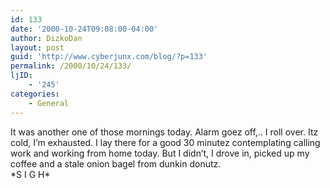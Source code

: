 ```yaml
---
id: 133
date: '2000-10-24T09:08:00-04:00'
author: DizkoDan
layout: post
guid: 'http://www.cyberjunx.com/blog/?p=133'
permalink: /2000/10/24/133/
ljID:
    - '245'
categories:
    - General
---
```


It was another one of those mornings today. Alarm goez off,.. I roll over. Itz cold, I’m exhausted. I lay there for a good 30 minutez contemplating calling work and working from home today. But I didn’t, I drove in, picked up my coffee and a stale onion bagel from dunkin donutz.  
\*S I G H\*